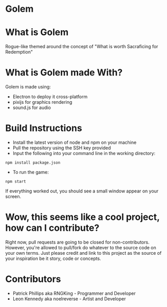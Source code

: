 # Golem

# What is Golem
Rogue-like themed around the concept of "What is worth Sacraficing for Redemption"

# What is Golem made With?

Golem is made using: 
* Electron to deploy it cross-platform 
* pixijs for graphics rendering
* sound.js for audio

# Build Instructions

* Install the latest version of node and npm on your machine
* Pull the repository using the SSH key provided
* Input the following into your command line in the working directory:

```
npm install package.json
```
* To run the game:

```
npm start
```

If everything worked out, you should see a small window appear on your screen. 


# Wow, this seems like a cool project, how can I contribute?

Right now, pull requests are going to be closed for non-contributors. However, you're allowed to pull/fork do
whatever to the source code on your own terms. Just please credit and link to this project as the source of 
your inspiration be it story, code or concepts. 

# Contributors
* Patrick Phillips aka RNGKing - Programmer and Developer
* Leon Kennedy aka noelreverse - Artist and Developer

